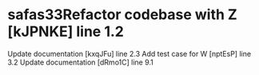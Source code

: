 # safas33Refactor codebase with Z [kJPNKE] line 1.2
Update documentation [kxqJFu] line 2.3
Add test case for W [nptEsP] line 3.2
Update documentation [dRmo1C] line 9.1
